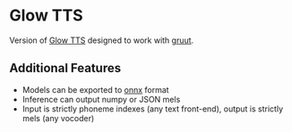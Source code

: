 # Glow TTS

Version of [Glow TTS](https://github.com/jaywalnut310/glow-tts/) designed to work with [gruut](https://github.com/rhasspy/gruut).

## Additional Features

* Models can be exported to [onnx](https://onnx.ai/) format
* Inference can output numpy or JSON mels
* Input is strictly phoneme indexes (any text front-end), output is strictly mels (any vocoder)
